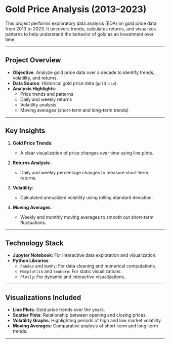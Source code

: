 # Gold Price Analysis (2013–2023)

This project performs exploratory data analysis (EDA) on gold price data from 2013 to 2023. It uncovers trends, calculates returns, and visualizes patterns to help understand the behavior of gold as an investment over time.

---

## Project Overview

- **Objective**: Analyze gold price data over a decade to identify trends, volatility, and returns.
- **Data Source**: Historical gold price data (`gold.csv`).
- **Analysis Highlights**:
  - Price trends and patterns
  - Daily and weekly returns
  - Volatility analysis
  - Moving averages (short-term and long-term trends)

---

## Key Insights

1. **Gold Price Trends**:
   - A clear visualization of price changes over time using line plots.
   
2. **Returns Analysis**:
   - Daily and weekly percentage changes to measure short-term returns.
   
3. **Volatility**:
   - Calculated annualized volatility using rolling standard deviation.

4. **Moving Averages**:
   - Weekly and monthly moving averages to smooth out short-term fluctuations.

---

## Technology Stack

- **Jupyter Notebook**: For interactive data exploration and visualization.
- **Python Libraries**:
  - `Pandas` and `NumPy`: For data cleaning and numerical computations.
  - `Matplotlib` and `Seaborn`: For static visualizations.
  - `Plotly`: For dynamic and interactive visualizations.

---

## Visualizations Included

- **Line Plots**: Gold price trends over the years.
- **Scatter Plots**: Relationship between opening and closing prices.
- **Volatility Graphs**: Highlighting periods of high and low market volatility.
- **Moving Averages**: Comparative analysis of short-term and long-term trends.

---
